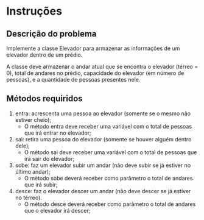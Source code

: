 # Instruções

## Descrição do problema

Implemente a classe Elevador para armazenar as informações de um elevador dentro de um prédio.

A classe deve armazenar o andar atual que se encontra o elevador (térreo = 0), total de andares no prédio, capacidade do elevador (em número de pessoas), e a quantidade de pessoas presentes nele.

## Métodos requiridos

1. entra: acrescenta uma pessoa ao elevador (somente se o mesmo não estiver cheio);
   - O método entra deve receber uma variável com o total de pessoas que irá entrar no elevador;
2. sai: retira uma pessoa do elevador (somente se houver alguém dentro dele);
   - O método sai deve receber uma variável com o total de pessoas que irá sair do elevador;
3. sobe: faz um elevador subir um andar (não deve subir se já estiver no último andar);
   - O método sobe deverá receber como parâmetro o total de andares que irá subir;
4. desce: faz o elevador descer um andar (não deve descer se já estiver no térreo).
   - O método desce deverá receber como parâmetro o total de andares que o elevador irá descer;
